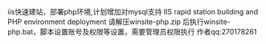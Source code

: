iis快速建站，部署php环境,计划增加对mysql支持
IIS rapid station building and PHP environment deployment
请解压winsite-php.zip 后执行winsite-php.bat，脚本设置账号及权限等设置，需要管理员权限执行
作者qq:270178261
